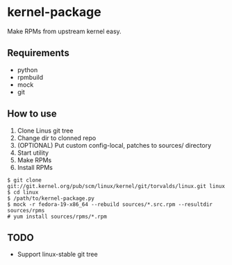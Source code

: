 kernel-package
==============

Make RPMs from upstream kernel easy.

Requirements
------------

* python
* rpmbuild
* mock
* git

How to use
----------

1. Clone Linus git tree
2. Change dir to clonned repo
3. (OPTIONAL) Put custom config-local, patches to sources/ directory
4. Start utility
5. Make RPMs
6. Install RPMs


```
$ git clone git://git.kernel.org/pub/scm/linux/kernel/git/torvalds/linux.git linux
$ cd linux
$ /path/to/kernel-package.py
$ mock -r fedora-19-x86_64 --rebuild sources/*.src.rpm --resultdir sources/rpms
# yum install sources/rpms/*.rpm
```

TODO
----

* Support linux-stable git tree
